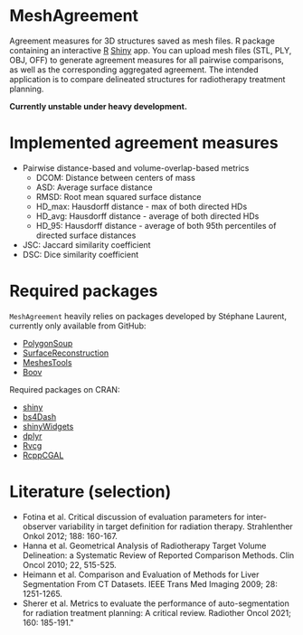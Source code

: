 # MeshAgreement

Agreement measures for 3D structures saved as mesh files. R package containing an interactive [R](https://www.r-project.org/) [Shiny](https://shiny.rstudio.com/) app. You can upload mesh files (STL, PLY, OBJ, OFF) to generate agreement measures for all pairwise comparisons, as well as the corresponding aggregated agreement. The intended application is to compare delineated structures for radiotherapy treatment planning.

**Currently unstable under heavy development.**

# Implemented agreement measures

 * Pairwise distance-based and volume-overlap-based metrics
     * DCOM: Distance between centers of mass
     * ASD: Average surface distance
     * RMSD: Root mean squared surface distance
     * HD_max: Hausdorff distance - max of both directed HDs
     * HD_avg: Hausdorff distance - average of both directed HDs
     * HD_95:  Hausdorff distance - average of both 95th percentiles of directed surface distances
 * JSC: Jaccard similarity coefficient
 * DSC: Dice similarity coefficient

# Required packages

`MeshAgreement` heavily relies on packages developed by Stéphane Laurent, currently only available from GitHub:

  * [PolygonSoup](https://github.com/stla/PolygonSoup)
  * [SurfaceReconstruction](https://github.com/stla/SurfaceReconstruction)
  * [MeshesTools](https://github.com/stla/MeshesTools)
  * [Boov](https://github.com/stla/Boov)

Required packages on CRAN:

  * [shiny](https://CRAN.R-project.org/package=shiny)
  * [bs4Dash](https://CRAN.R-project.org/package=bs4Dash)
  * [shinyWidgets](https://CRAN.R-project.org/package=shinyWidgets)
  * [dplyr](https://CRAN.R-project.org/package=dplyr)
  * [Rvcg](https://CRAN.R-project.org/package=Rvcg)
  * [RcppCGAL](https://CRAN.R-project.org/package=RcppCGAL)

# Literature (selection)

 * Fotina et al. Critical discussion of evaluation parameters for inter-observer variability in target definition for radiation therapy. Strahlenther Onkol 2012; 188: 160-167.
 * Hanna  et al. Geometrical Analysis of Radiotherapy Target Volume Delineation: a Systematic Review of Reported Comparison Methods. Clin Oncol 2010; 22, 515-525.
 * Heimann et al. Comparison and Evaluation of Methods for Liver Segmentation From CT Datasets. IEEE Trans Med Imaging 2009; 28: 1251-1265.
 * Sherer et al. Metrics to evaluate the performance of auto-segmentation for radiation treatment planning: A critical review. Radiother Oncol 2021; 160: 185-191."
